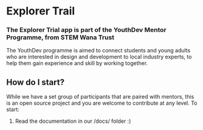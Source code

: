 # Explorer Trail

### The Explorer Trial app is part of the YouthDev Mentor Programme, from STEM Wana Trust

The YouthDev programme is aimed to connect students and young adults who are interested in design and development to local industry experts, to help them gain experience and skill by working together.

## How do I start?

While we have a set group of participants that are paired with mentors, this is an open source project and you are welcome to contribute at any level. To start:

1. Read the documentation in our /docs/ folder :)
